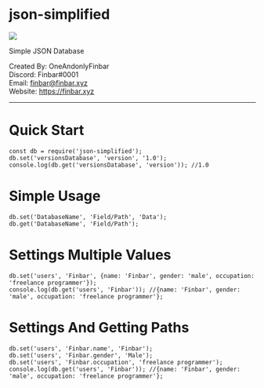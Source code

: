 # json-simplified
<img src="https://img.shields.io/npm/v/json-simplified?style=for-the-badge">

Simple JSON Database

Created By: OneAndonlyFinbar<br>
Discord: Finbar#0001<br>
Email: finbar@finbar.xyz<br>
Website: https://finbar.xyz<br>

<hr>

# Quick Start
```
const db = require('json-simplified');
db.set('versionsDatabase', 'version', '1.0');
console.log(db.get('versionsDatabase', 'version')); //1.0
```

# Simple Usage
```
db.set('DatabaseName', 'Field/Path', 'Data');
db.get('DatabaseName', 'Field/Path');
```

# Settings Multiple Values
```
db.set('users', 'Finbar', {name: 'Finbar', gender: 'male', occupation: 'freelance programmer'});
console.log(db.get('users', 'Finbar')); //{name: 'Finbar', gender: 'male', occupation: 'freelance programmer'};
```

# Settings And Getting Paths
```
db.set('users', 'Finbar.name', 'Finbar');
db.set('users', 'Finbar.gender', 'Male');
db.set('users', 'Finbar.occupation', 'freelance programmer');
console.log(db.get('users', 'Finbar')); //{name: 'Finbar', gender: 'male', occupation: 'freelance programmer'};
```
